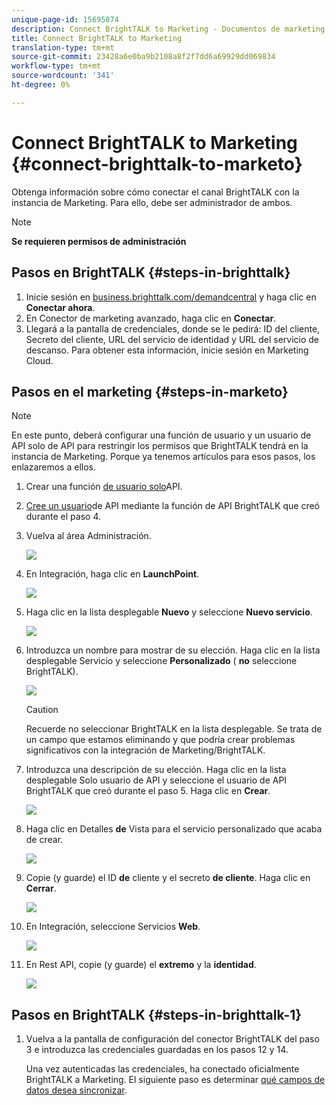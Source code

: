 ```yaml
---
unique-page-id: 15695874
description: Connect BrightTALK to Marketing - Documentos de marketing - Documentación del producto
title: Connect BrightTALK to Marketing
translation-type: tm+mt
source-git-commit: 23428a6e0ba9b2108a8f2f7dd6a69929dd069834
workflow-type: tm+mt
source-wordcount: '341'
ht-degree: 0%

---
```



# Connect BrightTALK to Marketing {#connect-brighttalk-to-marketo}

Obtenga información sobre cómo conectar el canal BrightTALK con la instancia de Marketing. Para ello, debe ser administrador de ambos.

>[!NOTE]
>
>**Se requieren permisos de administración**

## Pasos en BrightTALK {#steps-in-brighttalk}

1. Inicie sesión en [business.brighttalk.com/demandcentral](http://business.brighttalk.com/demandcentral/login) y haga clic en **Conectar ahora**.
1. En Conector de marketing avanzado, haga clic en **Conectar**.
1. Llegará a la pantalla de credenciales, donde se le pedirá: ID del cliente, Secreto del cliente, URL del servicio de identidad y URL del servicio de descanso. Para obtener esta información, inicie sesión en Marketing Cloud.

## Pasos en el marketing {#steps-in-marketo}

>[!NOTE]
>
>En este punto, deberá configurar una función de usuario y un usuario de API solo de API para restringir los permisos que BrightTALK tendrá en la instancia de Marketing. Porque ya tenemos artículos para esos pasos, los enlazaremos a ellos.

1. Crear una función [de usuario solo](http://docs.marketo.com/x/iwMk)API.
1. [Cree un usuario](http://docs.marketo.com/x/jwMk)de API mediante la función de API BrightTALK que creó durante el paso 4.
1. Vuelva al área Administración.

   ![](assets/one.png)

1. En Integración, haga clic en **LaunchPoint**.

   ![](assets/two.png)

1. Haga clic en la lista desplegable **Nuevo** y seleccione **Nuevo servicio**.

   ![](assets/three.png)

1. Introduzca un nombre para mostrar de su elección. Haga clic en la lista desplegable Servicio y seleccione **Personalizado** ( **no** seleccione BrightTALK).

   ![](assets/four.png)

   >[!CAUTION]
   >
   >Recuerde no seleccionar BrightTALK en la lista desplegable. Se trata de un campo que estamos eliminando y que podría crear problemas significativos con la integración de Marketing/BrightTALK.

1. Introduzca una descripción de su elección. Haga clic en la lista desplegable Solo usuario de API y seleccione el usuario de API BrightTALK que creó durante el paso 5. Haga clic en **Crear**.

   ![](assets/five.png)

1. Haga clic en Detalles **de** Vista para el servicio personalizado que acaba de crear.

   ![](assets/six.png)

1. Copie (y guarde) el ID **de** cliente y el secreto **de cliente**. Haga clic en **Cerrar**.

   ![](assets/eight-1.png)

1. En Integración, seleccione Servicios **Web**.

   ![](assets/nine-1.png)

1. En Rest API, copie (y guarde) el **extremo** y la **identidad**.

   ![](assets/ten.png)

## Pasos en BrightTALK {#steps-in-brighttalk-1}

1. Vuelva a la pantalla de configuración del conector BrightTALK del paso 3 e introduzca las credenciales guardadas en los pasos 12 y 14.

   Una vez autenticadas las credenciales, ha conectado oficialmente BrightTALK a Marketing. El siguiente paso es determinar [qué campos de datos desea sincronizar](http://support.brighttalk.com/hc/en-us/articles/115005131274-BrightTALK-Connector-for-Marketo-Choose-the-Fields-to-Sync).

